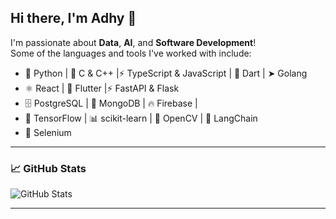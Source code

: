 ## Hi there, I'm Adhy 👋

I'm passionate about **Data**, **AI**, and **Software Development**!  
Some of the languages and tools I've worked with include:

- 🐍 Python | 🚀 C & C++ |⚡ TypeScript & JavaScript | 💙 Dart | ➤ Golang
- ⚛️ React | 📱 Flutter |⚡ FastAPI & Flask
- 🗄️ PostgreSQL | 🍃 MongoDB | 🔥 Firebase | 
- 🧠 TensorFlow | 📊 scikit-learn | 👀 OpenCV | 🔗 LangChain
- 🤖 Selenium

---

### 📈 GitHub Stats

![GitHub Stats](https://github-readme-stats.vercel.app/api/top-langs/?username=AdhyaksaWP&layout=compact&theme=radical&cache_buster=TIMESTAMP)

---


